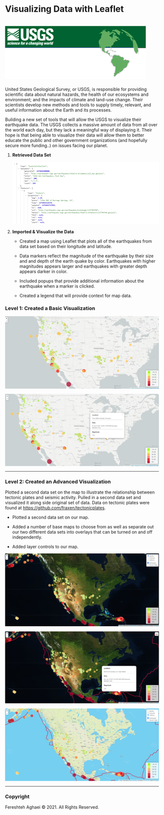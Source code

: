# Visualizing Data with Leaflet 

# ![](Images/usgs.gif)

United States Geological Survey, or USGS, is responsible for providing scientific data about natural hazards, the health of our ecosystems and environment; and the impacts of climate and land-use change. Their scientists develop new methods and tools to supply timely, relevant, and useful information about the Earth and its processes.

Building a new set of tools that will allow the USGS to visualize their earthquake data. The USGS collects a massive amount of data from all over the world each day, but they lack a meaningful way of displaying it. Their hope is that being able to visualize their data will allow them to better educate the public and other government organizations (and hopefully secure more funding..) on issues facing our planet.

1. **Retrieved Data Set**

   ![](Leaflet-Step-1/Images/4-JSON.png)

2. **Imported & Visualize the Data**

   - Created a map using Leaflet that plots all of the earthquakes from data set based on their longitude and latitude.


   * Data markers reflect the magnitude of the earthquake by their size and and depth of the earth quake by color. Earthquakes with higher magnitudes appears larger and earthquakes with greater depth appears darker in color.

   * Included popups that provide additional information about the earthquake when a marker is clicked.

   * Created a legend that will provide context for map data.

### Level 1:  Created a Basic Visualization

![](Images/BasicMap1.png)

![](Images/BasicMap2.png)




- - -

### Level 2: Created an Advanced Visualization

Plotted a second data set on the map to illustrate the relationship between tectonic plates and seismic activity. Pulled in a second data set and visualized it along side original set of data. Data on tectonic plates were found at <https://github.com/fraxen/tectonicplates>.

* Plotted a second data set on our map.

* Added a number of base maps to choose from as well as separate out our two different data sets into overlays that can be turned on and off independently.

* Added layer controls to our map.

![](Images/Advanced1.png)

![](Images/Advanced2.png)

![](Images/Advanced3.png)

- - -



### Copyright

Fereshteh Aghaei © 2021. All Rights Reserved.
